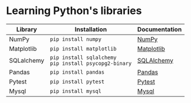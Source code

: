 # Learning Python's libraries

Library | Installation | Documentation |
---------|----------|---------|
NumPy | ```pip install numpy``` | [NumPy](https://numpy.org/doc/stable/user/index.html) |
Matplotlib | ```pip install matplotlib``` | [Matplotlib](https://matplotlib.org/stable/contents.html) |
SQLalchemy | ```pip install sqlalchemy``` <br> ```pip install psycopg2-binary``` | [SQLAlchemy](https://docs.sqlalchemy.org/en/20/index.html) |
Pandas | ```pip install pandas``` | [Pandas](https://pandas.pydata.org/docs/) |
Pytest | ```pip install pytest``` | [Pytest](https://docs.pytest.org/en/7.4.x/) |
Mysql | ```pip install mysql``` | [Mysql](https://dev.mysql.com/doc/) |
